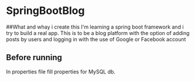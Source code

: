 # SpringBootBlog
##What and whay i create this
I'm learning a spring boot framework and i try to build a real app.
This is to be a blog platform with the option of adding posts by users and logging in with the use of Google or Facebook account
## Before running
In properties file fill properties for MySQL db.
